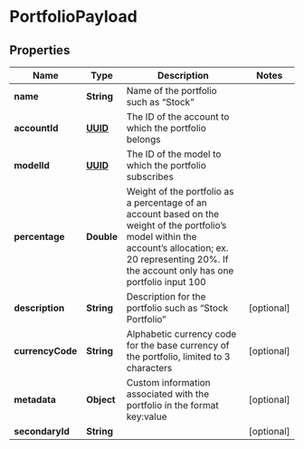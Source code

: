 
# PortfolioPayload

## Properties
Name | Type | Description | Notes
------------ | ------------- | ------------- | -------------
**name** | **String** | Name of the portfolio such as “Stock” | 
**accountId** | [**UUID**](UUID.md) | The ID of the account to which the portfolio belongs | 
**modelId** | [**UUID**](UUID.md) | The ID of the model to which the portfolio subscribes | 
**percentage** | **Double** | Weight of the portfolio as a percentage of an account based on the weight of the portfolio’s model within the account’s allocation; ex. 20 representing 20%. If the account only has one portfolio input 100 | 
**description** | **String** | Description for the portfolio such as “Stock Portfolio” |  [optional]
**currencyCode** | **String** | Alphabetic currency code for the base currency of the portfolio, limited to 3 characters |  [optional]
**metadata** | **Object** | Custom information associated with the portfolio in the format key:value |  [optional]
**secondaryId** | **String** |  |  [optional]



